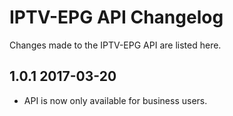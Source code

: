 # IPTV-EPG API Changelog

Changes made to the IPTV-EPG API are listed here.

## 1.0.1 2017-03-20 
- API is now only available for business users.